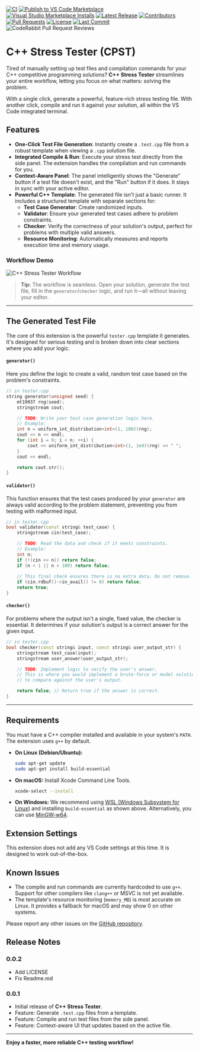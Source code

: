 [![CI](https://github.com/2077DevWave/cpst/actions/workflows/ci.yml/badge.svg)](https://github.com/2077DevWave/cpst/actions/workflows/ci.yml)
[![Publish to VS Code Marketplace](https://github.com/2077DevWave/cpst/actions/workflows/publish.yml/badge.svg?branch=master)](https://github.com/2077DevWave/cpst/actions/workflows/publish.yml)
[![Visual Studio Marketplace Installs](https://img.shields.io/visual-studio-marketplace/i/2077devwave.cpst?style=flat&logo=visual-studio-code)](https://marketplace.visualstudio.com/items?itemName=2077devwave.cpst)
[![Latest Release](https://img.shields.io/github/v/tag/2077devwave/cpst)](https://github.com/2077DevWave/cpst/tags)
[![Contributors](https://img.shields.io/github/contributors/2077devwave/cpst)](https://github.com/2077devwave/cpst/graphs/contributors)
[![Pull Requests](https://img.shields.io/github/issues-pr/2077devwave/cpst)](https://github.com/2077devwave/cpst/pulls)
[![License](https://img.shields.io/github/license/2077devwave/cpst)](https://github.com/2077devwave/cpst/blob/main/LICENSE)
[![Last Commit](https://img.shields.io/github/last-commit/2077devwave/cpst)](https://github.com/2077devwave/cpst/commits/main)
![CodeRabbit Pull Request Reviews](https://img.shields.io/coderabbit/prs/github/2077DevWave/cpst?utm_source=oss&utm_medium=github&utm_campaign=2077DevWave%2Fcpst&labelColor=171717&color=FF570A&link=https%3A%2F%2Fcoderabbit.ai&label=CodeRabbit+Reviews)

# C++ Stress Tester (CPST)

Tired of manually setting up test files and compilation commands for your C++ competitive programming solutions? **C++ Stress Tester** streamlines your entire workflow, letting you focus on what matters: solving the problem.

With a single click, generate a powerful, feature-rich stress testing file. With another click, compile and run it against your solution, all within the VS Code integrated terminal.

## Features

*   **One-Click Test File Generation**: Instantly create a `.test.cpp` file from a robust template when viewing a `.cpp` solution file.
*   **Integrated Compile & Run**: Execute your stress test directly from the side panel. The extension handles the compilation and run commands for you.
*   **Context-Aware Panel**: The panel intelligently shows the "Generate" button if a test file doesn't exist, and the "Run" button if it does. It stays in sync with your active editor.
*   **Powerful C++ Template**: The generated file isn't just a basic runner. It includes a structured template with separate sections for:
    *   **Test Case Generator**: Create randomized inputs.
    *   **Validator**: Ensure your generated test cases adhere to problem constraints.
    *   **Checker**: Verify the correctness of your solution's output, perfect for problems with multiple valid answers.
    *   **Resource Monitoring**: Automatically measures and reports execution time and memory usage.

### Workflow Demo

![C++ Stress Tester Workflow](images/workflow.gif)

> **Tip:** The workflow is seamless. Open your solution, generate the test file, fill in the `generator`/`checker` logic, and run it—all without leaving your editor.

---

## The Generated Test File

The core of this extension is the powerful `tester.cpp` template it generates. It's designed for serious testing and is broken down into clear sections where you add your logic.

#### `generator()`
Here you define the logic to create a valid, random test case based on the problem's constraints.
```cpp
// in tester.cpp
string generator(unsigned seed) {
    mt19937 rng(seed);
    stringstream cout;

    // TODO: Write your test case generation logic here.
    // Example:
    int n = uniform_int_distribution<int>(1, 100)(rng);
    cout << n << endl;
    for (int i = 0; i < n; ++i) {
        cout << uniform_int_distribution<int>(1, 1e9)(rng) << " ";
    }
    cout << endl;

    return cout.str();
}
```

#### `validator()`
This function ensures that the test cases produced by your `generator` are always valid according to the problem statement, preventing you from testing with malformed input.
```cpp
// in tester.cpp
bool validator(const string& test_case) {
    stringstream cin(test_case);

    // TODO: Read the data and check if it meets constraints.
    // Example:
    int n;
    if (!(cin >> n)) return false;
    if (n < 1 || n > 100) return false;
    
    // This final check ensures there is no extra data. Do not remove.
    if (cin.rdbuf()->in_avail() != 0) return false;
    return true;
}
```

#### `checker()`
For problems where the output isn't a single, fixed value, the checker is essential. It determines if your solution's output is a correct answer for the given input.
```cpp
// in tester.cpp
bool checker(const string& input, const string& user_output_str) {
    stringstream test_case(input);
    stringstream user_answer(user_output_str);

    // TODO: Implement logic to verify the user's answer.
    // This is where you would implement a brute-force or model solution
    // to compare against the user's output.

    return false; // Return true if the answer is correct.
}
```

---

## Requirements

You must have a C++ compiler installed and available in your system's `PATH`. The extension uses `g++` by default.

*   **On Linux (Debian/Ubuntu):**
    ```bash
    sudo apt-get update
    sudo apt-get install build-essential
    ```
*   **On macOS:** Install Xcode Command Line Tools.
    ```bash
    xcode-select --install
    ```
*   **On Windows:** We recommend using [WSL (Windows Subsystem for Linux)](https://docs.microsoft.com/en-us/windows/wsl/install) and installing `build-essential` as shown above. Alternatively, you can use [MinGW-w64](https://www.mingw-w64.org/).

## Extension Settings

This extension does not add any VS Code settings at this time. It is designed to work out-of-the-box.

## Known Issues

*   The compile and run commands are currently hardcoded to use `g++`. Support for other compilers like `clang++` or MSVC is not yet available.
*   The template's resource monitoring (`memory_MB`) is most accurate on Linux. It provides a fallback for macOS and may show 0 on other systems.

Please report any other issues on the [GitHub repository](https://github.com/2077DevWave/cpst).

## Release Notes

### 0.0.2

*   Add LICENSE
*   Fix Readme.md

### 0.0.1

*   Initial release of **C++ Stress Tester**.
*   Feature: Generate `.test.cpp` files from a template.
*   Feature: Compile and run test files from the side panel.
*   Feature: Context-aware UI that updates based on the active file.

---

**Enjoy a faster, more reliable C++ testing workflow!**
